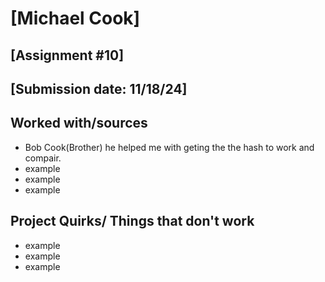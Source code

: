 # [Michael Cook]
## [Assignment #10]
## [Submission date: 11/18/24]
## Worked with/sources 
* Bob Cook(Brother) he helped me with geting the the hash to work and compair.
* example
* example
* example
## Project Quirks/ Things that don't work
* example
* example
* example
